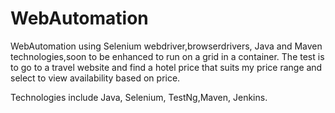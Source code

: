 # WebAutomation
WebAutomation using Selenium webdriver,browserdrivers, Java and Maven technologies,soon to be enhanced to run on a grid in a container.
The test is to go to a travel website and find a hotel price that suits my price range and select to view availability based on price.
 
Technologies include Java, Selenium, TestNg,Maven, Jenkins.
